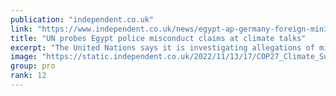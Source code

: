 ```yaml
---
publication: "independent.co.uk"
link: "https://www.independent.co.uk/news/egypt-ap-germany-foreign-ministry-cop27-b2224203.html"
title: "UN probes Egypt police misconduct claims at climate talks"
excerpt: "The United Nations says it is investigating allegations of misconduct by Egyptian police officers providing security at this year’s international climate talks"
image: "https://static.independent.co.uk/2022/11/13/17/COP27_Climate_Summit_59211.jpg?quality=75&width=1200&auto=webp"
group: pro
rank: 12
---
```

